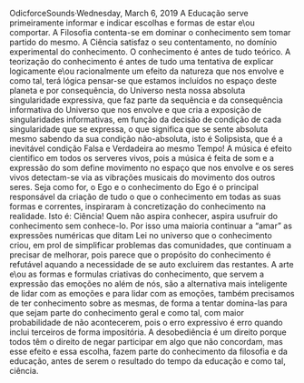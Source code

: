 OdicforceSounds·Wednesday, March 6, 2019
A Educação serve primeiramente informar e indicar escolhas e formas de estar e\ou comportar. 
A Filosofia contenta-se em dominar o conhecimento sem tomar partido do mesmo. 
 A Ciência satisfaz o seu contentamento, no domínio experimental do conhecimento. 
O conhecimento é antes de tudo teórico. A teorização do conhecimento é antes de tudo uma tentativa de explicar logicamente e\ou racionalmente um efeito da natureza que nos envolve e como tal, terá lógica pensar-se que estamos incluídos no espaço deste planeta e por consequência, do Universo nesta nossa absoluta singularidade expressiva, que faz parte da sequência e da consequência informativa do Universo que nos envolve e que cria a exposição de singularidades informativas, em função da decisão de condição de cada singularidade que se expressa, o que significa que se sente absoluta mesmo sabendo da sua condição não-absoluta, isto é Solipsista, que é a inevitável condição Falsa e Verdadeira ao mesmo Tempo!
A música é efeito cientifico em todos os serveres vivos, pois a música é feita de som e a expressão do som define movimento no espaço que nos envolve e os seres vivos detectam-se via as vibrações musicais do movimento dos outros seres. 
Seja como for, o Ego e o conhecimento do Ego é o principal responsável da criação de tudo o que o conhecimento em todas as suas formas e correntes, inspiraram à concretização do conhecimento na realidade. Isto é: Ciência! 
Quem não aspira conhecer, aspira usufruir do conhecimento sem conhece-lo. Por isso uma maioria continuar a “amar” as expressões numéricas que ditam Lei no universo que o conhecimento criou, em prol de simplificar problemas das comunidades, que continuam a precisar de melhorar, pois parece que o propósito do conhecimento é refutável aquando a necessidade de se auto excluirem das restantes.
A arte e\ou as formas e formulas criativas do conhecimento, que servem a expressão das emoções no além de nós, são a alternativa mais inteligente de lidar com as emoções e para lidar com as emoções, também precisamos de ter conhecimento sobre as mesmas, de forma a tentar domina-las para que sejam parte do conhecimento geral e como tal, com maior probabilidade de não acontecerem, pois o erro expressivo é erro quando inclui terceiros de forma impositória. 
A desobediência é um direito porque todos têm o direito de negar participar em algo que não concordam, mas esse efeito e essa escolha, fazem parte do conhecimento da filosofia e da educação, antes de serem o resultado do tempo da educação e como tal, ciência.